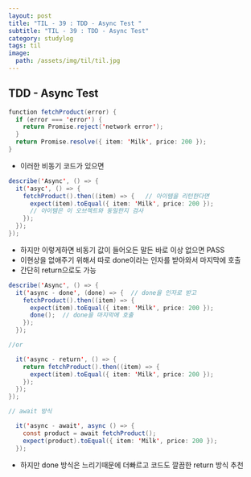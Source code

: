 ```yaml
---
layout: post
title: "TIL - 39 : TDD - Async Test "
subtitle: "TIL - 39 : TDD - Async Test"
category: studylog
tags: til
image:
  path: /assets/img/til/til.jpg
---
```


<!-- more -->
## TDD - Async Test  

```java
function fetchProduct(error) {
  if (error === 'error') {
    return Promise.reject('network error');
  }
  return Promise.resolve({ item: 'Milk', price: 200 });
}
```  

* 이러한 비동기 코드가 있으면  


```java
describe('Async', () => {
  it('asyc', () => {
    fetchProduct().then((item) => {   // 아이템을 리턴한다면
      expect(item).toEqual({ item: 'Milk', price: 200 }); 
      // 아이템은 이 오브젝트와 동일한지 검사
    });
  });
});
```
* 하지만 이렇게하면 비동기 값이 들어오든 말든 바로 이상 없으면 PASS  
* 이현상을 없애주기 위해서 따로 done이라는 인자를 받아와서 마지막에 호출  
* 간단히 return으로도 가능

```java
describe('Async', () => {
  it('async - done', (done) => {  // done을 인자로 받고
    fetchProduct().then((item) => {
      expect(item).toEqual({ item: 'Milk', price: 200 });
      done();  // done을 마지막에 호출
    });
  });

//or

  it('async - return', () => {  
    return fetchProduct().then((item) => {
      expect(item).toEqual({ item: 'Milk', price: 200 });
    });
  });
});

// await 방식

  it('async - await', async () => {
    const product = await fetchProduct();
    expect(product).toEqual({ item: 'Milk', price: 200 });
  });


```  

* 하지만 done 방식은 느리기때문에 더빠르고 코드도 깔끔한 return 방식 추천  

